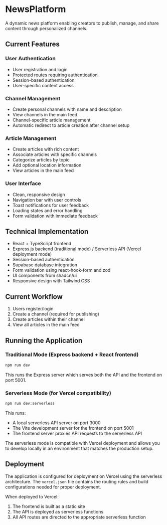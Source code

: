 # NewsPlatform

A dynamic news platform enabling creators to publish, manage, and share content through personalized channels.

## Current Features

### User Authentication

- User registration and login
- Protected routes requiring authentication
- Session-based authentication
- User-specific content access

### Channel Management

- Create personal channels with name and description
- View channels in the main feed
- Channel-specific article management
- Automatic redirect to article creation after channel setup

### Article Management

- Create articles with rich content
- Associate articles with specific channels
- Categorize articles by topic
- Add optional location information
- View articles in the main feed

### User Interface

- Clean, responsive design
- Navigation bar with user controls
- Toast notifications for user feedback
- Loading states and error handling
- Form validation with immediate feedback

## Technical Implementation

- React + TypeScript frontend
- Express.js backend (traditional mode) / Serverless API (Vercel deployment mode)
- Session-based authentication
- Supabase database integration
- Form validation using react-hook-form and zod
- UI components from shadcn/ui
- Responsive design with Tailwind CSS

## Current Workflow

1. Users register/login
2. Create a channel (required for publishing)
3. Create articles within their channel
4. View all articles in the main feed

## Running the Application

### Traditional Mode (Express backend + React frontend)

```bash
npm run dev
```

This runs the Express server which serves both the API and the frontend on port 5001.

### Serverless Mode (for Vercel compatibility)

```bash
npm run dev:serverless
```

This runs:

- A local serverless API server on port 3000
- The Vite development server for the frontend on port 5001
- The frontend server proxies API requests to the serverless API

The serverless mode is compatible with Vercel deployment and allows you to develop locally in an environment that matches the production setup.

## Deployment

The application is configured for deployment on Vercel using the serverless architecture. The `vercel.json` file contains the routing rules and build configurations needed for proper deployment.

When deployed to Vercel:

1. The frontend is built as a static site
2. The API is deployed as serverless functions
3. All API routes are directed to the appropriate serverless function
